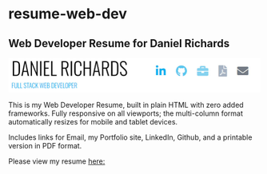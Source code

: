 # resume-web-dev
## Web Developer Resume for Daniel Richards

![Screenshot of Resume](images/resume-github-banner.jpg)

This is my Web Developer Resume, built in plain HTML with zero added frameworks. 
Fully responsive on all viewports; the multi-column format automatically resizes for mobile and tablet devices.

Includes links for Email, my Portfolio site, LinkedIn, Github, and a printable version in PDF format.

Please view my resume [here:](https://drichards211.github.io/resume-web-dev/)
